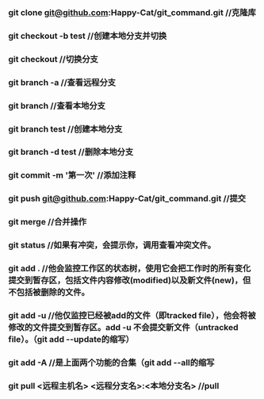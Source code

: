 ### git clone git@github.com:Happy-Cat/git_command.git                 //克隆库
### git checkout -b test                                               //创建本地分支并切换
### git checkout                                                       //切换分支
### git branch -a                                                      //查看远程分支
### git branch                                                         //查看本地分支
### git branch test                                                    //创建本地分支
### git branch -d test                                                 //删除本地分支
### git commit -m '第一次'                                             //添加注释
### git push git@github.com:Happy-Cat/git_command.git                  //提交
### git merge                                                          //合并操作
### git status                                                         //如果有冲突，会提示你，调用查看冲突文件。
### git add . //他会监控工作区的状态树，使用它会把工作时的所有变化提交到暂存区，包括文件内容修改(modified)以及新文件(new)，但不包括被删除的文件。
### git add -u //他仅监控已经被add的文件（即tracked file），他会将被修改的文件提交到暂存区。add -u 不会提交新文件（untracked file）。（git add --update的缩写）
### git add -A //是上面两个功能的合集（git add --all的缩写
### git pull <远程主机名> <远程分支名>:<本地分支名>                      //pull
